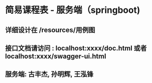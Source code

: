 # 简易课程表 - 服务端（springboot)
## 详细设计在 /resources/用例图
## 接口文档请访问 : localhost:xxxx/doc.html 或者 localhost:xxxx/swagger-ui.html

## 服务端: 古丰杰, 孙明辉, 王泓锋